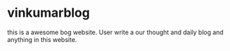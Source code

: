 # vinkumarblog
this is a awesome bog website. User write a our thought and daily blog and anything in this website.
